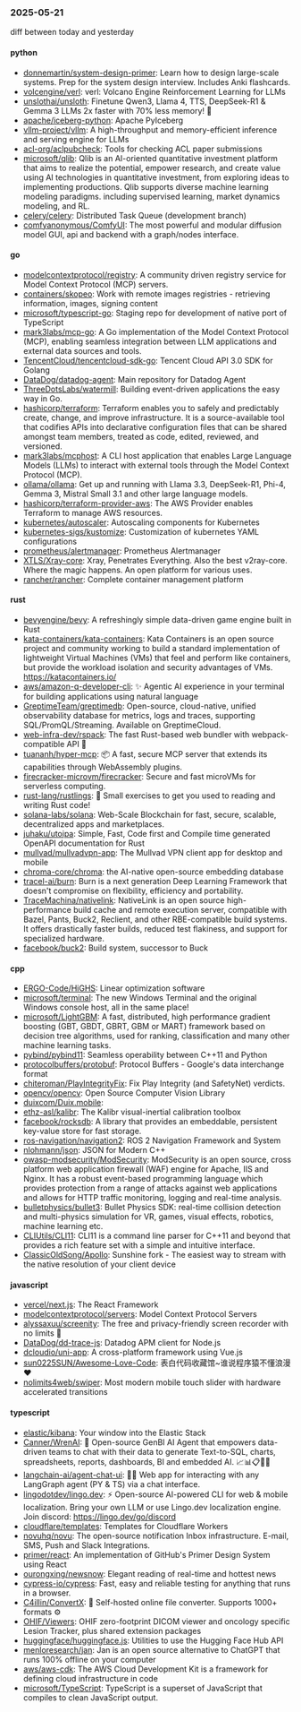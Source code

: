 ### 2025-05-21
diff between today and yesterday

#### python
* [donnemartin/system-design-primer](https://github.com/donnemartin/system-design-primer): Learn how to design large-scale systems. Prep for the system design interview. Includes Anki flashcards.
* [volcengine/verl](https://github.com/volcengine/verl): verl: Volcano Engine Reinforcement Learning for LLMs
* [unslothai/unsloth](https://github.com/unslothai/unsloth): Finetune Qwen3, Llama 4, TTS, DeepSeek-R1 & Gemma 3 LLMs 2x faster with 70% less memory! 🦥
* [apache/iceberg-python](https://github.com/apache/iceberg-python): Apache PyIceberg
* [vllm-project/vllm](https://github.com/vllm-project/vllm): A high-throughput and memory-efficient inference and serving engine for LLMs
* [acl-org/aclpubcheck](https://github.com/acl-org/aclpubcheck): Tools for checking ACL paper submissions
* [microsoft/qlib](https://github.com/microsoft/qlib): Qlib is an AI-oriented quantitative investment platform that aims to realize the potential, empower research, and create value using AI technologies in quantitative investment, from exploring ideas to implementing productions. Qlib supports diverse machine learning modeling paradigms. including supervised learning, market dynamics modeling, and RL.
* [celery/celery](https://github.com/celery/celery): Distributed Task Queue (development branch)
* [comfyanonymous/ComfyUI](https://github.com/comfyanonymous/ComfyUI): The most powerful and modular diffusion model GUI, api and backend with a graph/nodes interface.

#### go
* [modelcontextprotocol/registry](https://github.com/modelcontextprotocol/registry): A community driven registry service for Model Context Protocol (MCP) servers.
* [containers/skopeo](https://github.com/containers/skopeo): Work with remote images registries - retrieving information, images, signing content
* [microsoft/typescript-go](https://github.com/microsoft/typescript-go): Staging repo for development of native port of TypeScript
* [mark3labs/mcp-go](https://github.com/mark3labs/mcp-go): A Go implementation of the Model Context Protocol (MCP), enabling seamless integration between LLM applications and external data sources and tools.
* [TencentCloud/tencentcloud-sdk-go](https://github.com/TencentCloud/tencentcloud-sdk-go): Tencent Cloud API 3.0 SDK for Golang
* [DataDog/datadog-agent](https://github.com/DataDog/datadog-agent): Main repository for Datadog Agent
* [ThreeDotsLabs/watermill](https://github.com/ThreeDotsLabs/watermill): Building event-driven applications the easy way in Go.
* [hashicorp/terraform](https://github.com/hashicorp/terraform): Terraform enables you to safely and predictably create, change, and improve infrastructure. It is a source-available tool that codifies APIs into declarative configuration files that can be shared amongst team members, treated as code, edited, reviewed, and versioned.
* [mark3labs/mcphost](https://github.com/mark3labs/mcphost): A CLI host application that enables Large Language Models (LLMs) to interact with external tools through the Model Context Protocol (MCP).
* [ollama/ollama](https://github.com/ollama/ollama): Get up and running with Llama 3.3, DeepSeek-R1, Phi-4, Gemma 3, Mistral Small 3.1 and other large language models.
* [hashicorp/terraform-provider-aws](https://github.com/hashicorp/terraform-provider-aws): The AWS Provider enables Terraform to manage AWS resources.
* [kubernetes/autoscaler](https://github.com/kubernetes/autoscaler): Autoscaling components for Kubernetes
* [kubernetes-sigs/kustomize](https://github.com/kubernetes-sigs/kustomize): Customization of kubernetes YAML configurations
* [prometheus/alertmanager](https://github.com/prometheus/alertmanager): Prometheus Alertmanager
* [XTLS/Xray-core](https://github.com/XTLS/Xray-core): Xray, Penetrates Everything. Also the best v2ray-core. Where the magic happens. An open platform for various uses.
* [rancher/rancher](https://github.com/rancher/rancher): Complete container management platform

#### rust
* [bevyengine/bevy](https://github.com/bevyengine/bevy): A refreshingly simple data-driven game engine built in Rust
* [kata-containers/kata-containers](https://github.com/kata-containers/kata-containers): Kata Containers is an open source project and community working to build a standard implementation of lightweight Virtual Machines (VMs) that feel and perform like containers, but provide the workload isolation and security advantages of VMs. https://katacontainers.io/
* [aws/amazon-q-developer-cli](https://github.com/aws/amazon-q-developer-cli): ✨ Agentic AI experience in your terminal for building applications using natural language
* [GreptimeTeam/greptimedb](https://github.com/GreptimeTeam/greptimedb): Open-source, cloud-native, unified observability database for metrics, logs and traces, supporting SQL/PromQL/Streaming. Available on GreptimeCloud.
* [web-infra-dev/rspack](https://github.com/web-infra-dev/rspack): The fast Rust-based web bundler with webpack-compatible API 🦀️
* [tuananh/hyper-mcp](https://github.com/tuananh/hyper-mcp): 📦️ A fast, secure MCP server that extends its capabilities through WebAssembly plugins.
* [firecracker-microvm/firecracker](https://github.com/firecracker-microvm/firecracker): Secure and fast microVMs for serverless computing.
* [rust-lang/rustlings](https://github.com/rust-lang/rustlings): 🦀 Small exercises to get you used to reading and writing Rust code!
* [solana-labs/solana](https://github.com/solana-labs/solana): Web-Scale Blockchain for fast, secure, scalable, decentralized apps and marketplaces.
* [juhaku/utoipa](https://github.com/juhaku/utoipa): Simple, Fast, Code first and Compile time generated OpenAPI documentation for Rust
* [mullvad/mullvadvpn-app](https://github.com/mullvad/mullvadvpn-app): The Mullvad VPN client app for desktop and mobile
* [chroma-core/chroma](https://github.com/chroma-core/chroma): the AI-native open-source embedding database
* [tracel-ai/burn](https://github.com/tracel-ai/burn): Burn is a next generation Deep Learning Framework that doesn't compromise on flexibility, efficiency and portability.
* [TraceMachina/nativelink](https://github.com/TraceMachina/nativelink): NativeLink is an open source high-performance build cache and remote execution server, compatible with Bazel, Pants, Buck2, Reclient, and other RBE-compatible build systems. It offers drastically faster builds, reduced test flakiness, and support for specialized hardware.
* [facebook/buck2](https://github.com/facebook/buck2): Build system, successor to Buck

#### cpp
* [ERGO-Code/HiGHS](https://github.com/ERGO-Code/HiGHS): Linear optimization software
* [microsoft/terminal](https://github.com/microsoft/terminal): The new Windows Terminal and the original Windows console host, all in the same place!
* [microsoft/LightGBM](https://github.com/microsoft/LightGBM): A fast, distributed, high performance gradient boosting (GBT, GBDT, GBRT, GBM or MART) framework based on decision tree algorithms, used for ranking, classification and many other machine learning tasks.
* [pybind/pybind11](https://github.com/pybind/pybind11): Seamless operability between C++11 and Python
* [protocolbuffers/protobuf](https://github.com/protocolbuffers/protobuf): Protocol Buffers - Google's data interchange format
* [chiteroman/PlayIntegrityFix](https://github.com/chiteroman/PlayIntegrityFix): Fix Play Integrity (and SafetyNet) verdicts.
* [opencv/opencv](https://github.com/opencv/opencv): Open Source Computer Vision Library
* [duixcom/Duix.mobile](https://github.com/duixcom/Duix.mobile): 
* [ethz-asl/kalibr](https://github.com/ethz-asl/kalibr): The Kalibr visual-inertial calibration toolbox
* [facebook/rocksdb](https://github.com/facebook/rocksdb): A library that provides an embeddable, persistent key-value store for fast storage.
* [ros-navigation/navigation2](https://github.com/ros-navigation/navigation2): ROS 2 Navigation Framework and System
* [nlohmann/json](https://github.com/nlohmann/json): JSON for Modern C++
* [owasp-modsecurity/ModSecurity](https://github.com/owasp-modsecurity/ModSecurity): ModSecurity is an open source, cross platform web application firewall (WAF) engine for Apache, IIS and Nginx. It has a robust event-based programming language which provides protection from a range of attacks against web applications and allows for HTTP traffic monitoring, logging and real-time analysis.
* [bulletphysics/bullet3](https://github.com/bulletphysics/bullet3): Bullet Physics SDK: real-time collision detection and multi-physics simulation for VR, games, visual effects, robotics, machine learning etc.
* [CLIUtils/CLI11](https://github.com/CLIUtils/CLI11): CLI11 is a command line parser for C++11 and beyond that provides a rich feature set with a simple and intuitive interface.
* [ClassicOldSong/Apollo](https://github.com/ClassicOldSong/Apollo): Sunshine fork - The easiest way to stream with the native resolution of your client device

#### javascript
* [vercel/next.js](https://github.com/vercel/next.js): The React Framework
* [modelcontextprotocol/servers](https://github.com/modelcontextprotocol/servers): Model Context Protocol Servers
* [alyssaxuu/screenity](https://github.com/alyssaxuu/screenity): The free and privacy-friendly screen recorder with no limits 🎥
* [DataDog/dd-trace-js](https://github.com/DataDog/dd-trace-js): Datadog APM client for Node.js
* [dcloudio/uni-app](https://github.com/dcloudio/uni-app): A cross-platform framework using Vue.js
* [sun0225SUN/Awesome-Love-Code](https://github.com/sun0225SUN/Awesome-Love-Code): 表白代码收藏馆~谁说程序猿不懂浪漫❤️
* [nolimits4web/swiper](https://github.com/nolimits4web/swiper): Most modern mobile touch slider with hardware accelerated transitions

#### typescript
* [elastic/kibana](https://github.com/elastic/kibana): Your window into the Elastic Stack
* [Canner/WrenAI](https://github.com/Canner/WrenAI): 🤖 Open-source GenBI AI Agent that empowers data-driven teams to chat with their data to generate Text-to-SQL, charts, spreadsheets, reports, dashboards, BI and embedded AI. 📈📊📋🧑‍💻
* [langchain-ai/agent-chat-ui](https://github.com/langchain-ai/agent-chat-ui): 🦜💬 Web app for interacting with any LangGraph agent (PY & TS) via a chat interface.
* [lingodotdev/lingo.dev](https://github.com/lingodotdev/lingo.dev): ⚡️ Open-source AI-powered CLI for web & mobile localization. Bring your own LLM or use Lingo.dev localization engine. Join discord: https://lingo.dev/go/discord
* [cloudflare/templates](https://github.com/cloudflare/templates): Templates for Cloudflare Workers
* [novuhq/novu](https://github.com/novuhq/novu): The open-source notification Inbox infrastructure. E-mail, SMS, Push and Slack Integrations.
* [primer/react](https://github.com/primer/react): An implementation of GitHub's Primer Design System using React
* [ourongxing/newsnow](https://github.com/ourongxing/newsnow): Elegant reading of real-time and hottest news
* [cypress-io/cypress](https://github.com/cypress-io/cypress): Fast, easy and reliable testing for anything that runs in a browser.
* [C4illin/ConvertX](https://github.com/C4illin/ConvertX): 💾 Self-hosted online file converter. Supports 1000+ formats ⚙️
* [OHIF/Viewers](https://github.com/OHIF/Viewers): OHIF zero-footprint DICOM viewer and oncology specific Lesion Tracker, plus shared extension packages
* [huggingface/huggingface.js](https://github.com/huggingface/huggingface.js): Utilities to use the Hugging Face Hub API
* [menloresearch/jan](https://github.com/menloresearch/jan): Jan is an open source alternative to ChatGPT that runs 100% offline on your computer
* [aws/aws-cdk](https://github.com/aws/aws-cdk): The AWS Cloud Development Kit is a framework for defining cloud infrastructure in code
* [microsoft/TypeScript](https://github.com/microsoft/TypeScript): TypeScript is a superset of JavaScript that compiles to clean JavaScript output.
